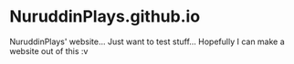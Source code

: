 # NuruddinPlays.github.io
NuruddinPlays' website...
Just want to test stuff...
Hopefully I can make a website out of this :v
